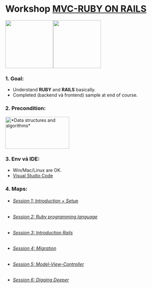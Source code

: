 # Workshop [MVC-RUBY ON RAILS](https://rubyonrails.org/)
<img src="http://vskills.in/certification/blog/wp-content/uploads/2014/12/ruby-a-programmers-best-friend-indeed.png" width="150" height="150"/><img src="https://rubyonrails.org/images/rails-logo.svg" width="150" height="150"/>

### 1. Goal:
- Understand **RUBY** and **RAILS** basically.
- Completed (backend và frontend) sample at end of course.
### 2. Precondition:
[<img src="https://cdn-images-1.medium.com/max/2600/1*9QRFQdpO2f59GsN2KsE9XA.png" title="*Data structures and algorithms*" width="200" height="100">](https://www.coursera.org/specializations/data-structures-algorithms)

### 3. Env và IDE:
- Win/Mac/Linux are OK.
- [Visual Studio Code](https://code.visualstudio.com/)

### 4. Maps:
- ######  [ Session 1: Introduction + Setup](./courses/DAY1.md)
- ######  [ Session 2: Ruby programming language](./courses/DAY1.md)
- ######  [ Session 3: Introduction Rails](./courses/DAY2.md)
- ######  [ Session 4: Migration](./courses/DAY2.md)
- ######  [ Session 5: Model-View-Controller](./courses/DAY2.md)
- ######  [ Session 6: Digging Deeper](./courses/DAY3.md)
